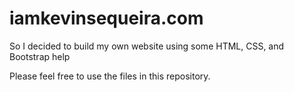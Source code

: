 # iamkevinsequeira.com
So I decided to build my own website using some HTML, CSS, and Bootstrap help

Please feel free to use the files in this repository.
